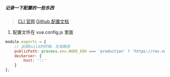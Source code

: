 ##### 记录一下配置的一些东西

> [CLI 官网](https://cli.vuejs.org/zh/guide/prototyping.html)
> [Github 配置文档](https://github.com/vuejs/vue-cli/tree/dev/docs/config)
> 
1. 配置文件在 vue.config.js 里面

```js
module.exports = {
    // 这是build的时候，生成路径
    publicPath: process.env.NODE_ENV === 'production' ? 'https://res.smzdm.com/admin_edm/dist/' : '/', 
    devServer: {
        host: '::'
    }
};
```
